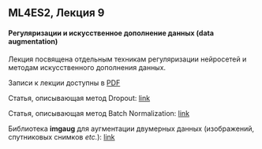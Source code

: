 ## ML4ES2, Лекция 9

#### Регуляризации и искусственное дополнение данных (data augmentation)



Лекция посвящена отдельным техникам регуляризации нейросетей и методам искусственного дополнения данных.

Записи к лекции доступны в [PDF](https://github.com/MKrinitskiy/ML4ES2-F2021-S2022/blob/main/Lect09/ML4ES2-2021-12-07-Lect09-notes.pdf)

Статья, описывающая метод Dropout: [link](https://jmlr.org/papers/v15/srivastava14a.html)

Статья, описывающая метод Batch Normalization: [link](https://arxiv.org/abs/1502.03167)

Библиотека **imgaug** для аугментации двумерных данных (изображений, спутниковых снимков *etc.*): [link](https://github.com/aleju/imgaug)
